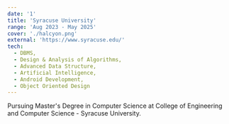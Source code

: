 ```yaml
---
date: '1'
title: 'Syracuse University'
range: 'Aug 2023 - May 2025'
cover: './halcyon.png'
external: 'https://www.syracuse.edu/'
tech:
  - DBMS,
  - Design & Analysis of Algorithms,
  - Advanced Data Structure,
  - Artificial Intelligence,
  - Android Development,
  - Object Oriented Design
---
```


Pursuing Master's Degree in Computer Science at College of Engineering and Computer Science - Syracuse University.

